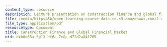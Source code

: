 ```yaml
---
content_type: resource
description: Lecture presentation on construction finance and global financial market.
file: /media/https%3A/open-learning-course-data-rc.s3.amazonaws.com/1-463j-the-impact-of-globalization-on-the-built-environment-fall-2009/d4b0e63a5e13ef6a7c8cd72d2a84f765_MIT1_463JF09_lec03.pdf
file_type: application/pdf
resourcetype: Document
title: Construction Finance and Global Financial Market
uid: d4b0e63a-5e13-ef6a-7c8c-d72d2a84f765
---
```

